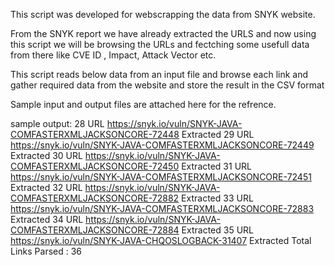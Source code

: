 This script was developed for webscrapping the data from SNYK website.

From the SNYK report we have already extracted the URLS and now using this script we will be browsing the URLs and fectching some usefull data from there like CVE ID , Impact, Attack Vector etc.

This script reads below data from an input file and browse each link and gather required data from the website and store the result in the CSV format

Sample input and output files are attached here for the refrence.

sample output:
28 URL https://snyk.io/vuln/SNYK-JAVA-COMFASTERXMLJACKSONCORE-72448 Extracted
29 URL https://snyk.io/vuln/SNYK-JAVA-COMFASTERXMLJACKSONCORE-72449 Extracted
30 URL https://snyk.io/vuln/SNYK-JAVA-COMFASTERXMLJACKSONCORE-72450 Extracted
31 URL https://snyk.io/vuln/SNYK-JAVA-COMFASTERXMLJACKSONCORE-72451 Extracted
32 URL https://snyk.io/vuln/SNYK-JAVA-COMFASTERXMLJACKSONCORE-72882 Extracted
33 URL https://snyk.io/vuln/SNYK-JAVA-COMFASTERXMLJACKSONCORE-72883 Extracted
34 URL https://snyk.io/vuln/SNYK-JAVA-COMFASTERXMLJACKSONCORE-72884 Extracted
35 URL https://snyk.io/vuln/SNYK-JAVA-CHQOSLOGBACK-31407 Extracted
Total Links Parsed : 36


